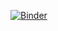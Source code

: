 [![Binder](https://mybinder.org/badge_logo.svg)](https://mybinder.org/v2/gh/sushilrj7/jupiter.git/main?urlpath=%2Fdoc%2Ftree%2Fmyapp.ipynb)
